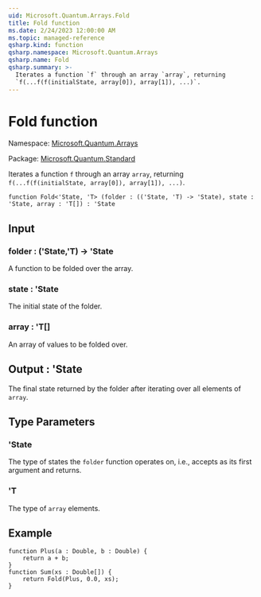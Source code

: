 ```yaml
---
uid: Microsoft.Quantum.Arrays.Fold
title: Fold function
ms.date: 2/24/2023 12:00:00 AM
ms.topic: managed-reference
qsharp.kind: function
qsharp.namespace: Microsoft.Quantum.Arrays
qsharp.name: Fold
qsharp.summary: >-
  Iterates a function `f` through an array `array`, returning
  `f(...f(f(initialState, array[0]), array[1]), ...)`.
---
```


# Fold function

Namespace: [Microsoft.Quantum.Arrays](xref:Microsoft.Quantum.Arrays)

Package: [Microsoft.Quantum.Standard](https://nuget.org/packages/Microsoft.Quantum.Standard)


Iterates a function `f` through an array `array`, returning`f(...f(f(initialState, array[0]), array[1]), ...)`.

```qsharp
function Fold<'State, 'T> (folder : (('State, 'T) -> 'State), state : 'State, array : 'T[]) : 'State
```


## Input

### folder : ('State,'T) -> 'State

A function to be folded over the array.


### state : 'State

The initial state of the folder.


### array : 'T[]

An array of values to be folded over.



## Output : 'State

The final state returned by the folder after iterating overall elements of `array`.

## Type Parameters

### 'State

The type of states the `folder` function operates on, i.e., accepts as its firstargument and returns.
### 'T

The type of `array` elements.

## Example

```qsharpfunction Plus(a : Double, b : Double) {    return a + b;}function Sum(xs : Double[]) {    return Fold(Plus, 0.0, xs);}```